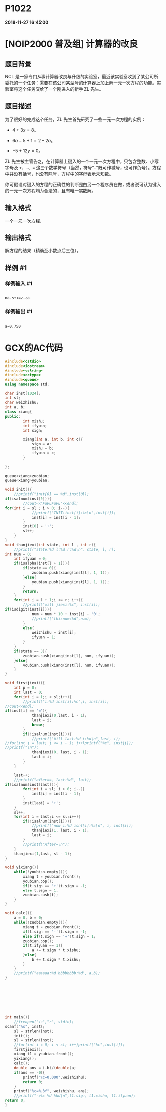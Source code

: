 
# P1022

**2018-11-27 16:45:00**
    
# [NOIP2000 普及组] 计算器的改良

## 题目背景

NCL 是一家专门从事计算器改良与升级的实验室，最近该实验室收到了某公司所委托的一个任务：需要在该公司某型号的计算器上加上解一元一次方程的功能。实验室将这个任务交给了一个刚进入的新手 ZL 先生。

## 题目描述

为了很好的完成这个任务，ZL 先生首先研究了一些一元一次方程的实例：

- $4+3x=8$。
- $6a-5+1=2-2a$。
- $-5+12y=0$。

ZL 先生被主管告之，在计算器上键入的一个一元一次方程中，只包含整数、小写字母及 `+`、`-`、`=` 这三个数学符号（当然，符号“`-`”既可作减号，也可作负号）。方程中并没有括号，也没有除号，方程中的字母表示未知数。

你可假设对键入的方程的正确性的判断是由另一个程序员在做，或者说可认为键入的一元一次方程均为合法的，且有唯一实数解。

## 输入格式

一个一元一次方程。

## 输出格式

解方程的结果（精确至小数点后三位）。

## 样例 #1

### 样例输入 #1

```
6a-5+1=2-2a
```

### 样例输出 #1

```
a=0.750
```

# GCX的AC代码
```cpp
#include<cstdio>
#include<iostream>
#include<cstring>
#include<cctype>
#include<queue>
using namespace std;

char inst[1024];
int sl;
char weizhishu;
int a, b;
class xiang{
public:
		int xishu;
		int ifyuan;
		int sign;

		xiang(int a, int b, int c){
			sign = a;
			xishu = b;
			ifyuan = c;
		}
			
};

queue<xiang>zuobian;
queue<xiang>youbian;

void init(){
	//printf("inst[0] == %d",inst[0]);
if(isalnum(inst[0])){
		//cout<<"FuFuFuFu"<<endl;
for(int i = sl ; i > 0; i--){
			//printf("INIT:inst[i]:%c\n",inst[i]);
			inst[i] = inst[i - 1];
		}
		inst[0] = '+';
		sl++;
	}
}
void thanjiexi(int state, int l , int r){
	//printf("state:%d l:%d r:%d\n", state, l, r);
int num = 0;
	int ifyuan = 0;
	if(isalpha(inst[l + 1])){
		if(state == 0){
			zuobian.push(xiang(inst[l], 1, 1));
		}else{
			youbian.push(xiang(inst[l], 1, 1));
		}
		return;
	}
	for(int i = l + 1;i <= r; i++){
		//printf("will jiexi:%c", inst[i]);
if(isdigit(inst[i])){
			num = num * 10 + inst[i] - '0';
			//printf("thisnum:%d",num);
		}
		else{
			weizhishu = inst[i];
			ifyuan = 1;
		}
	}
	if(state == 0){
		zuobian.push(xiang(inst[l], num, ifyuan));
	}else{
		youbian.push(xiang(inst[l], num, ifyuan));
	}
}

void firstjiexi(){
	int p = 0;
	int last = 0;
	for(int i = 1;i < sl;i++){
		//printf("i:%d inst[i]:%c",i, inst[i]);
//cout<<endl;
if(inst[i] == '='){
			thanjiexi(0,last, i - 1);
			last = i;
			break;
		}
		if(!isalnum(inst[i])){
			//printf("Will last:%d i:%d\n",last, i);
//for(int j = last; j <= i - 1; j++)printf("%c", inst[j]);
//printf("\n");
			thanjiexi(0, last, i - 1);
			last = i;
		}
	}

	last++;
	//printf("after==, last:%d", last);
if(isalnum(inst[last])){
		for(int i = sl; i > 0; i--){
			inst[i] = inst[i - 1];
		}
		inst[last] = '+';
	}
	sl++;
	for(int i = last;i <= sl;i++){
		if(!isalnum(inst[i])){
			//printf("now i:%d isnt[i]:%c\n", i, inst[i]);
			thanjiexi(1, last, i - 1);
			last = i;
		}
		//printf("After=\n");
	}
	thanjiexi(1,last, sl - 1);
}

void yixiang(){
	while(!youbian.empty()){
		xiang t = youbian.front();
		youbian.pop();
		if(t.sign == '+')t.sign = -1;
		else t.sign = 1;
		zuobian.push(t);
	}
}

void calc(){
	a = 0, b = 0;
	while(!zuobian.empty()){
		xiang t = zuobian.front();
		if(t.sign == '-')t.sign = -1;
		else if(t.sign == '+')t.sign = 1;
		zuobian.pop();
		if(t.ifyuan == 1){
			a += t.sign * t.xishu;
		}else{
			b += t.sign * t.xishu;
		}
	}
	//printf("aaaaaa:%d bbbbbbbb:%d", a,b);
}








int main(){
	//freopen("in","r", stdin);
scanf("%s", inst);
	sl = strlen(inst);
	init();
	sl = strlen(inst);
	//for(int i = 0; i < sl; i++)printf("%c",inst[i]);
	firstjiexi();
	xiang t1 = youbian.front();
	yixiang();
	calc();
	double ans = (-b)/(double)a;
	if(ans == -0){
		printf("%c=0.000",weizhishu);
		return 0;
	}
	printf("%c=%.3f", weizhishu, ans);
	//printf("->%c %d %kd\n",t1.sign, t1.xishu, t1.ifyuan);
return 0;
}

```

